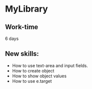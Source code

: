 # MyLibrary
## Work-time
6 days
## New skills:
- How to use text-area and input fields.
- How to create object 
- How to show object values
- How to use e.target

